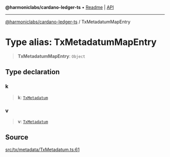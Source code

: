 **@harmoniclabs/cardano-ledger-ts** • [Readme](../Introduction.md) \| [API](../globals.md)

***

[@harmoniclabs/cardano-ledger-ts](../Introduction.md) / TxMetadatumMapEntry

# Type alias: TxMetadatumMapEntry

> **TxMetadatumMapEntry**: `Object`

## Type declaration

### k

> **k**: [`TxMetadatum`](TxMetadatum.md)

### v

> **v**: [`TxMetadatum`](TxMetadatum.md)

## Source

[src/tx/metadata/TxMetadatum.ts:61](https://github.com/HarmonicLabs/cardano-ledger-ts/blob/d1659b0/src/tx/metadata/TxMetadatum.ts#L61)
